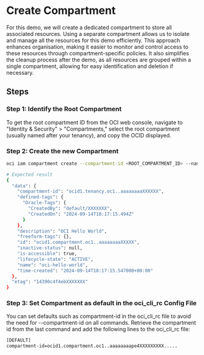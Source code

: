 # Create Compartment

For this demo, we will create a dedicated compartment to store all associated resources. Using a separate compartment
allows us to isolate and manage all the resources for this demo efficiently. This approach enhances organisation, making
it easier to monitor and control access to these resources through compartment-specific policies. It also simplifies the
cleanup process after the demo, as all resources are grouped within a single compartment, allowing for easy
identification and deletion if necessary.

## Steps

### Step 1: Identify the Root Compartment

To get the root compartment ID from the OCI web console, navigate to "Identity & Security" > "Compartments," select the
root compartment (usually named after your tenancy), and copy the OCID displayed.

### Step 2: Create the new Compartment

```bash
oci iam compartment create --compartment-id <ROOT_COMPARTMENT_ID> --name oci-hello-world --description "OCI Hello World"

# Expected result
{
  "data": {
    "compartment-id": "ocid1.tenancy.oc1..aaaaaaaaXXXXXX",
    "defined-tags": {
      "Oracle-Tags": {
        "CreatedBy": "default/XXXXXXX",
        "CreatedOn": "2024-09-14T18:17:15.494Z"
      }
    },
    "description": "OCI Hello World",
    "freeform-tags": {},
    "id": "ocid1.compartment.oc1..aaaaaaaaXXXXX",
    "inactive-status": null,
    "is-accessible": true,
    "lifecycle-state": "ACTIVE",
    "name": "oci-hello-world",
    "time-created": "2024-09-14T18:17:15.547000+00:00"
  },
  "etag": "14390c4f4ebXXXXXXX"
}
```

### Step 3: Set Compartment as default in the oci_cli_rc Config File

You can set defaults such as compartment-id in the oci_cli_rc file to avoid the need for --compartment-id on all
commands. Retrieve the compartment id from the last command and add the following lines to the oci_cli_rc file:

```bash
[DEFAULT]
compartment-id=ocid1.compartment.oc1..aaaaaaaape4XXXXXXXXX.....
```


